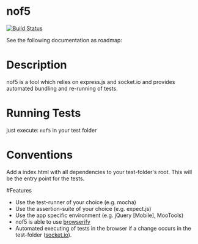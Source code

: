 nof5
====

[![Build Status](http://roomieplanet-dev.rz.hs-augsburg.de:8080/job/nof5/badge/icon)](http://roomieplanet-dev.rz.hs-augsburg.de:8080/job/nof5/)

See the following documentation as roadmap:

# Description

nof5 is a tool which relies on express.js and socket.io and provides automated bundling and re-running of tests.

# Running Tests

just execute: <code>nof5</code> in your test folder

# Conventions

Add a index.html with all dependencies to your test-folder's root. This will be the entry point for the tests.

#Features

* Use the test-runner of your choice (e.g. mocha)
* Use the assertion-suite of your choice (e.g. expect.js)
* Use the app specific environment (e.g. jQuery [Mobile], MooTools)
* nof5 is able to use [browserify](https://github.com/substack/node-browserify)
* Automated executing of tests in the browser if a change occurs in the test-folder ([socket.io](http://socket.io/)).